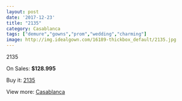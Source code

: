 ```yaml
---
layout: post
date: '2017-12-23'
title: "2135"
category: Casablanca
tags: ["demure","gowns","prom","wedding","charming"]
image: http://img.idealgown.com/16189-thickbox_default/2135.jpg
---
```

2135

On Sales: **$128.995**
<a href="https://www.idealgown.com/en/casablanca/6453-2135.html"><amp-img layout="responsive" width="600" height="600" src="//img.idealgown.com/16189-thickbox_default/2135.jpg" alt="2135 0" /></a>
<a href="https://www.idealgown.com/en/casablanca/6453-2135.html"><amp-img layout="responsive" width="600" height="600" src="//img.idealgown.com/16191-thickbox_default/2135.jpg" alt="2135 1" /></a>
<a href="https://www.idealgown.com/en/casablanca/6453-2135.html"><amp-img layout="responsive" width="600" height="600" src="//img.idealgown.com/16190-thickbox_default/2135.jpg" alt="2135 2" /></a>

Buy it: [2135](https://www.idealgown.com/en/casablanca/6453-2135.html "2135")

View more: [Casablanca](https://www.idealgown.com/en/31-casablanca "Casablanca")